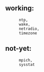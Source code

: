 working:
--------
          ntp,
          wake,
          netradio,
          timezone
          
not-yet:
--------
          mpich,
          sysstat
